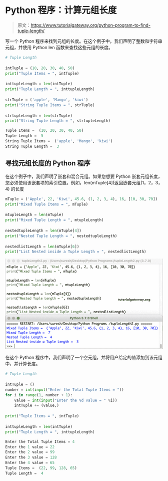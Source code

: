 # Python 程序：计算元组长度

> 原文：<https://www.tutorialgateway.org/python-program-to-find-tuple-length/>

写一个 Python 程序来找到元组的长度。在这个例子中，我们声明了整数和字符串元组，并使用 Python len 函数来查找这些元组的长度。

```py
# Tuple Length

intTuple = (10, 20, 30, 40, 50)
print("Tuple Items = ", intTuple)

inttupleLength = len(intTuple)
print("Tuple Length = ", inttupleLength)

strTuple = ('apple', 'Mango', 'kiwi')
print("String Tuple Items = ", strTuple)

strtupleLength = len(strTuple)
print("String Tuple Length = ", strtupleLength)
```

```py
Tuple Items =  (10, 20, 30, 40, 50)
Tuple Length =  5
String Tuple Items =  ('apple', 'Mango', 'kiwi')
String Tuple Length =  3
```

## 寻找元组长度的 Python 程序

在这个例子中，我们声明了嵌套和混合元组。如果您想要 Python 嵌套元组长度，您必须使用该嵌套项的索引位置。例如，len(mTuple[4])返回嵌套元组(1，2，3，4) 的长度

```py
mTuple = ('Apple', 22, 'Kiwi', 45.6, (1, 2, 3, 4), 16, [10, 30, 70])
print("Mixed Tuple Items = ", mTuple)

mtupleLength = len(mTuple)
print("Mixed Tuple Length = ", mtupleLength)

nestedtupleLength = len(mTuple[4])
print("Nested Tuple Length = ", nestedtupleLength)

nestedlistLength = len(mTuple[6])
print("List Nested inside a Tuple Length = ", nestedlistLength)
```

![Python Program to Find Tuple Length 2](img/a7beb36ea522ee10b55691672ca3fb8d.png)

在这个 Python 程序中，我们声明了一个空元组，并将用户给定的值添加到该元组中，并计算长度。

```py
# Tuple Length

intTuple = ()
number = int(input("Enter the Total Tuple Items = "))
for i in range(1, number + 1):
    value = int(input("Enter the %d value = " %i))
    intTuple += (value,)

print("Tuple Items = ", intTuple)

inttupleLength = len(intTuple)
print("Tuple Length = ", inttupleLength)
```

```py
Enter the Total Tuple Items = 4
Enter the 1 value = 22
Enter the 2 value = 99
Enter the 3 value = 128
Enter the 4 value = 65
Tuple Items =  (22, 99, 128, 65)
Tuple Length =  4
```